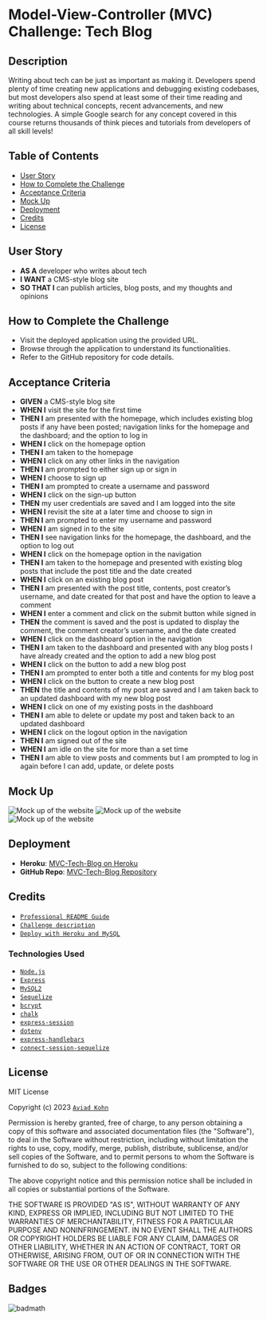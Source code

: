 # Model-View-Controller (MVC) Challenge: Tech Blog

## Description

Writing about tech can be just as important as making it. Developers spend plenty of time creating new applications and debugging existing codebases, but most developers also spend at least some of their time reading and writing about technical concepts, recent advancements, and new technologies. A simple Google search for any concept covered in this course returns thousands of think pieces and tutorials from developers of all skill levels!

## Table of Contents

- [User Story](#User-story)
- [How to Complete the Challenge](#how-to-complete-the-challenge)
- [Acceptance Criteria](#acceptance-criteria)
- [Mock Up](#mock-up)
- [Deployment](#deployment)
- [Credits](#credits)
- [License](#license)

## User Story

- **AS A** developer who writes about tech
- **I WANT** a CMS-style blog site
- **SO THAT I** can publish articles, blog posts, and my thoughts and opinions

## How to Complete the Challenge

- Visit the deployed application using the provided URL.
- Browse through the application to understand its functionalities.
- Refer to the GitHub repository for code details.

## Acceptance Criteria

- **GIVEN** a CMS-style blog site
- **WHEN I** visit the site for the first time
- **THEN I** am presented with the homepage, which includes existing blog posts if any have been posted; navigation links for the homepage and the dashboard; and the option to log in
- **WHEN I** click on the homepage option
- **THEN I** am taken to the homepage
- **WHEN I** click on any other links in the navigation
- **THEN I** am prompted to either sign up or sign in
- **WHEN I** choose to sign up
- **THEN I** am prompted to create a username and password
- **WHEN I** click on the sign-up button
- **THEN** my user credentials are saved and I am logged into the site
- **WHEN I** revisit the site at a later time and choose to sign in
- **THEN I** am prompted to enter my username and password
- **WHEN I** am signed in to the site
- **THEN I** see navigation links for the homepage, the dashboard, and the option to log out
- **WHEN I** click on the homepage option in the navigation
- **THEN I** am taken to the homepage and presented with existing blog posts that include the post title and the date created
- **WHEN I** click on an existing blog post
- **THEN I** am presented with the post title, contents, post creator’s username, and date created for that post and have the option to leave a comment
- **WHEN I** enter a comment and click on the submit button while signed in
- **THEN** the comment is saved and the post is updated to display the comment, the comment creator’s username, and the date created
- **WHEN I** click on the dashboard option in the navigation
- **THEN I** am taken to the dashboard and presented with any blog posts I have already created and the option to add a new blog post
- **WHEN I** click on the button to add a new blog post
- **THEN I** am prompted to enter both a title and contents for my blog post
- **WHEN I** click on the button to create a new blog post
- **THEN** the title and contents of my post are saved and I am taken back to an updated dashboard with my new blog post
- **WHEN I** click on one of my existing posts in the dashboard
- **THEN I** am able to delete or update my post and taken back to an updated dashboard
- **WHEN I** click on the logout option in the navigation
- **THEN I** am signed out of the site
- **WHEN I** am idle on the site for more than a set time
- **THEN I** am able to view posts and comments but I am prompted to log in again before I can add, update, or delete posts

## Mock Up

![Mock up of the website](/public/images/Web%20capture_10-9-2023_6520_mvc-tech-blog-0-83f16a4a3486.herokuapp.com.jpeg)
![Mock up of the website](/public/images/Web%20capture_10-9-2023_64744_mvc-tech-blog-0-83f16a4a3486.herokuapp.com.jpeg)
![Mock up of the website](/public/images/Web%20capture_10-9-2023_64852_mvc-tech-blog-0-83f16a4a3486.herokuapp.com.jpeg)

## Deployment

- **Heroku**: [MVC-Tech-Blog on Heroku](https://mvc-tech-blog-0-83f16a4a3486.herokuapp.com/)
- **GitHub Repo**: [MVC-Tech-Blog Repository](https://github.com/xkolsha/Model-View-Controller-MVC-Tech-Blog)

## Credits

- [`Professional README Guide`](https://coding-boot-camp.github.io/full-stack/github/professional-readme-guide)
- [`Challenge description`](https://courses.bootcampspot.com)
- [`Deploy with Heroku and MySQL`](https://coding-boot-camp.github.io/full-stack/heroku/deploy-with-heroku-and-mysql)

### Technologies Used

- [`Node.js`](https://nodejs.org/)
- [`Express`](https://www.npmjs.com/package/express)
- [`MySQL2`](https://www.npmjs.com/package/mysql2)
- [`Sequelize`](https://www.npmjs.com/package/sequelize)
- [`bcrypt`](https://www.npmjs.com/package/bcrypt)
- [`chalk`](https://www.npmjs.com/package/chalk)
- [`express-session`](https://www.npmjs.com/package/express-session)
- [`dotenv`](https://www.npmjs.com/package/dotenv)
- [`express-handlebars`](https://www.npmjs.com/package/express-handlebars)
- [`connect-session-sequelize`](https://www.npmjs.com/package/connect-session-sequelize)

## License

MIT License

Copyright (c) 2023 [`Aviad Kohn`](https://github.com/xkolsha)

Permission is hereby granted, free of charge, to any person obtaining a copy
of this software and associated documentation files (the "Software"), to deal
in the Software without restriction, including without limitation the rights
to use, copy, modify, merge, publish, distribute, sublicense, and/or sell
copies of the Software, and to permit persons to whom the Software is
furnished to do so, subject to the following conditions:

The above copyright notice and this permission notice shall be included in all
copies or substantial portions of the Software.

THE SOFTWARE IS PROVIDED "AS IS", WITHOUT WARRANTY OF ANY KIND, EXPRESS OR
IMPLIED, INCLUDING BUT NOT LIMITED TO THE WARRANTIES OF MERCHANTABILITY,
FITNESS FOR A PARTICULAR PURPOSE AND NONINFRINGEMENT. IN NO EVENT SHALL THE
AUTHORS OR COPYRIGHT HOLDERS BE LIABLE FOR ANY CLAIM, DAMAGES OR OTHER
LIABILITY, WHETHER IN AN ACTION OF CONTRACT, TORT OR OTHERWISE, ARISING FROM,
OUT OF OR IN CONNECTION WITH THE SOFTWARE OR THE USE OR OTHER DEALINGS IN THE
SOFTWARE.

## Badges

![badmath](https://img.shields.io/github/license/xkolsha/unbModule1Challenge?color=%238F83ED)

